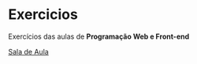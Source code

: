 # Exercicios

Exercícios das aulas de **Programação Web e Front-end**

[Sala de Aula](https://classroom.google.com/u/1/c/NjE3NDMyNDUwMTU3)

